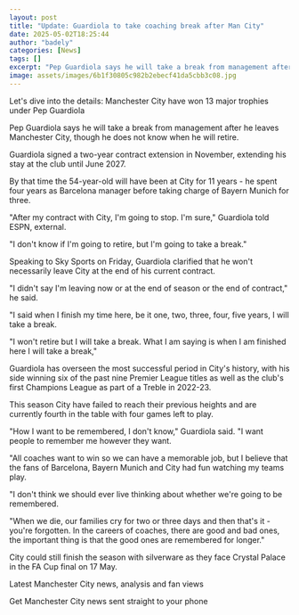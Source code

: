 ```yaml
---
layout: post
title: "Update: Guardiola to take coaching break after Man City"
date: 2025-05-02T18:25:44
author: "badely"
categories: [News]
tags: []
excerpt: "Pep Guardiola says he will take a break from management after he leaves Manchester City, though he does not know when he will retire."
image: assets/images/6b1f30805c982b2ebecf41da5cbb3c08.jpg
---
```


Let's dive into the details: Manchester City have won 13 major trophies under Pep Guardiola

Pep Guardiola says he will take a break from management after he leaves Manchester City, though he does not know when he will retire.

Guardiola signed a two-year contract extension in November, extending his stay at the club until June 2027.

By that time the 54-year-old will have been at City for 11 years - he spent four years as Barcelona manager before taking charge of Bayern Munich for three.

"After my contract with City, I'm going to stop. I'm sure," Guardiola told ESPN, external.

"I don't know if I'm going to retire, but I'm going to take a break."

Speaking to Sky Sports on Friday, Guardiola clarified that he won't necessarily leave City at the end of his current contract.

"I didn't say I'm leaving now or at the end of season or the end of contract," he said.

"I said when I finish my time here, be it one, two, three, four, five years, I will take a break. 

"I won't retire but I will take a break. What I am saying is when I am finished here I will take a break,"

Guardiola has overseen the most successful period in City's history, with his side winning six of the past nine Premier League titles as well as the club's first Champions League as part of a Treble in 2022-23.

This season City have failed to reach their previous heights and are currently fourth in the table with four games left to play.

"How I want to be remembered, I don't know," Guardiola said. "I want people to remember me however they want.

"All coaches want to win so we can have a memorable job, but I believe that the fans of Barcelona, Bayern Munich and City had fun watching my teams play. 

"I don't think we should ever live thinking about whether we're going to be remembered.

"When we die, our families cry for two or three days and then that's it - you're forgotten. In the careers of coaches, there are good and bad ones, the important thing is that the good ones are remembered for longer."

City could still finish the season with silverware as they face Crystal Palace in the FA Cup final on 17 May.

Latest Manchester City news, analysis and fan views

Get Manchester City news sent straight to your phone

